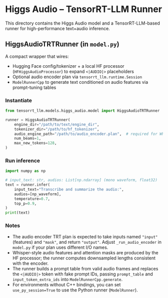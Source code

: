 # Higgs Audio – TensorRT-LLM Runner

This directory contains the Higgs Audio model and a TensorRT-LLM-based runner for high-performance text+audio inference.

## HiggsAudioTRTRunner (in `model.py`)

A compact wrapper that wires:
- Hugging Face config/tokenizer + a local HF processor (`HFHiggsAudioProcessor`) to expand `<|AUDIO|>` placeholders
- Optional audio encoder plan via `tensorrt_llm.runtime.Session`
- `ModelRunnerCpp` to generate text conditioned on audio features via prompt-tuning tables

### Instantiate

```python
from tensorrt_llm.models.higgs_audio.model import HiggsAudioTRTRunner

runner = HiggsAudioTRTRunner(
    engine_dir="/path/to/text/engine_dir",
    tokenizer_dir="/path/to/hf_tokenizer",
    audio_engine_path="/path/to/audio_encoder.plan",  # required for Whisper-style audio
    num_beams=1,
    max_new_tokens=128,
)
```

### Run inference

```python
import numpy as np

# input_text: str, audios: List[np.ndarray] (mono waveform, float32)
text = runner.infer(
    input_text="Transcribe and summarize the audio:",
    audios=[np_waveform],
    temperature=0.7,
    top_p=0.9,
)
print(text)
```

### Notes
- The audio encoder TRT plan is expected to take inputs named `"input"` (features) and `"mask"`, and return `"output"`. Adjust `_run_audio_encoder` in `model.py` if your plan uses different I/O names.
- Whisper-style audio features and attention masks are produced by the HF processor; the runner computes downsampled lengths consistent with the encoder.
- The runner builds a prompt table from valid audio frames and replaces the `<|AUDIO|>` token with fake prompt IDs, passing `prompt_table` and `input_token_extra_ids` into `ModelRunnerCpp.generate`.
- For environments without C++ bindings, you can set `use_py_session=True` to use the Python runner (`ModelRunner`).
